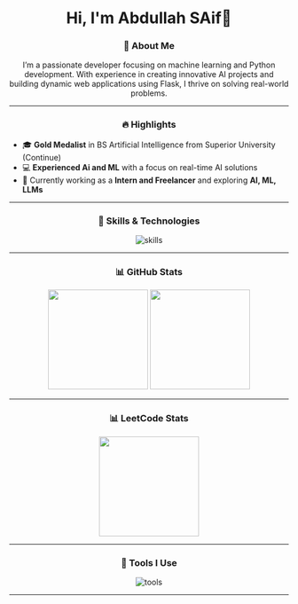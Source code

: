 <h1 align="center">Hi, I'm Abdullah SAif👋</h1>

<!-- <p align="center">
  <img src="https://readme-typing-svg.demolab.com?font=Fira+Code&weight=500&size=25&duration=3000&pause=1000&color=03C0FF&center=true&width=500&lines=Gold+Medalist+in+BSSE;Python+Developer;Flask+Specialist;Machine+Learning+Engineer;Always+learning+new+tech!">
</p>

--- -->

<h3 align="center"> 🚀 About Me </h3>
<p align="center">
I’m a passionate developer focusing on machine learning and Python development. With experience in creating innovative AI projects and building dynamic web applications using Flask, I thrive on solving real-world problems.
</p>

---

<h3 align="center"> 🔥 Highlights </h3>

- 🎓 **Gold Medalist** in BS Artificial Intelligence from Superior University (Continue)
- 💻 **Experienced Ai and ML** with a focus on real-time AI solutions
- 🌱 Currently working as a **Intern and Freelancer** and exploring **AI, ML, LLMs**
<!-- - 🏆 **HackerRank** badge holder with over **300+** solved LeetCode problems -->
<!-- - 📄 **Published Researcher** with papers on Sarcasm Detection and Customer Segmentation -->

---

<h3 align="center"> 🚀 Skills & Technologies </h3>
<p align="center">
  <img src="https://skillicons.dev/icons?i=python,html,css,js,github,bootstrap,linux,vscode,git" alt="skills" />
</p>

---

<h3 align="center"> 📊 GitHub Stats </h3>
<p align="center">
  <img height="180em" src="https://github-readme-stats.vercel.app/api?username=AbdullahaSaif&show_icons=true&hide_border=true&theme=algolia&count_private=true" />
  <img height="180em" src="https://github-readme-stats.vercel.app/api/top-langs/?username=AbdullahaSaif&layout=compact&hide_border=true&theme=algolia&background=#050e2b" />
</p>

---

<h3 align="center"> 📊 LeetCode Stats </h3>
<p align="center">
<img height="180em" src="https://leetcode-stats.vercel.app/api?username=Abdullah-Saif&theme=mist" />
  

</p>

---

<!-- <h3 align="center"> 🏆 Trophies & Achievements </h3>
<p align="center">
  <img src="https://github-profile-trophy.vercel.app/?username=Abdullahasaif&theme=algolia&no-frame=true&row=1&column=7" alt="trophies" />
</p>

--- -->

<h3 align="center"> 🔧 Tools I Use </h3>
<p align="center">
  <img src="https://skillicons.dev/icons?i=anaconda,pycharm,vscode,ps,ai,blender" alt="tools" />
</p>

---

<!-- <h3 align="center"> 🚀 Featured Projects </h3>

| Project Name | Description | Technologies | Live Link / GitHub Link |
|--------------|-------------|--------------|-------------------------|
| [Hadith Explorer Chatbot](https://hadithbot.marveloussoft.tech/) | A chatbot that helps users explore Hadiths with AI-based interaction. | Python, Flask, AI | [Live Link](https://hadithbot.marveloussoft.tech/) |
| [Face Profiling](https://github.com/RasikhAli/Bitlogicx/tree/main/7.%20Face%20Profiling) | AI-based personality prediction from facial features using image processing. | OpenCV, Python, Flask | [GitHub](https://github.com/RasikhAli/Bitlogicx/tree/main/7.%20Face%20Profiling) |
| [Sarcasm Detection in Headlines](https://github.com/RasikhAli/Sarcasm-Detection) | AI model to detect sarcasm in news headlines using NLP techniques. | Python, TensorFlow, NLP | [GitHub](https://github.com/RasikhAli/Sarcasm-Detection) |
| [Animal Herd Detection & Alert System](https://github.com/RasikhAli/Bitlogicx/tree/main/3.%20AnimalHerd) | An AI-based system for detecting animal herds and sending alerts in real-time. | Python, OpenCV, ML | [GitHub](https://github.com/RasikhAli/Bitlogicx/tree/main/3.%20AnimalHerd) |
| [QR Code Generator](https://rasikhali.marveloussoft.tech/) | Generate customizable QR codes with color, logos, and image backgrounds. | Flask, HTML, CSS | [Live Link](https://rasikhali.marveloussoft.tech/) / [GitHub](https://github.com/RasikhAli/QR-Code-Generator) |
| [Web Monitor & Alert System](https://github.com/RasikhAli/Web-Monitor-and-Alert-System-using-Google-Email-App-Password) | A system to monitor web changes and send alerts via email using a secure app password. | Flask, Google Email API, Python | [GitHub](https://github.com/RasikhAli/Web-Monitor-and-Alert-System-using-Google-Email-App-Password) |
| [Leads Extractor](https://github.com/RasikhAli/Leads-Extractor) | Extract and manage leads from various sources with ease. | Python, Flask, Web Scraping | [GitHub](https://github.com/RasikhAli/Leads-Extractor) |
| [MOV to WEBM Converter](https://github.com/RasikhAli/Flask-MOV-to-WEBM-Converter) | Convert MOV files to WEBM format with transparency using a Flask-based application. | Flask, Video Processing | [GitHub](https://github.com/RasikhAli/Flask-MOV-to-WEBM-Converter) |

--- -->

<!-- <h3 align="center"> 🌐 Let's Connect! </h3>
<p align="center">
  <a href="https://rasikhali.marveloussoft.tech/" target="_blank"><img src="https://img.shields.io/badge/Portfolio-%231E90FF.svg?&style=for-the-badge&logo=google-chrome&logoColor=white" alt="Portfolio" /></a>
  <a href="https://www.linkedin.com/in/rasikh-ali/" target="_blank"><img src="https://img.shields.io/badge/LinkedIn-%230077B5.svg?&style=for-the-badge&logo=linkedin&logoColor=white" alt="LinkedIn" /></a>
  <a href="https://github.com/RasikhAli" target="_blank"><img src="https://img.shields.io/badge/GitHub-%23181717.svg?&style=for-the-badge&logo=github&logoColor=white" alt="GitHub" /></a>
  <a href="mailto:rasikhali1234@gmail.com"><img src="https://img.shields.io/badge/Email-%23D14836.svg?&style=for-the-badge&logo=gmail&logoColor=white" alt="Email" /></a>
</p> -->

<!-- ---

<!-- <h3 align="center"> 📈 Weekly Development Breakdown </h3>
<!--START_SECTION:waka-->
<!--END_SECTION:waka-->

<!-- --- -->
<!-- 
<p align="center">
  <img src="https://komarev.com/ghpvc/?username=RasikhAli&color=blue&style=flat-square" alt="Profile Views" />
</p> -->
